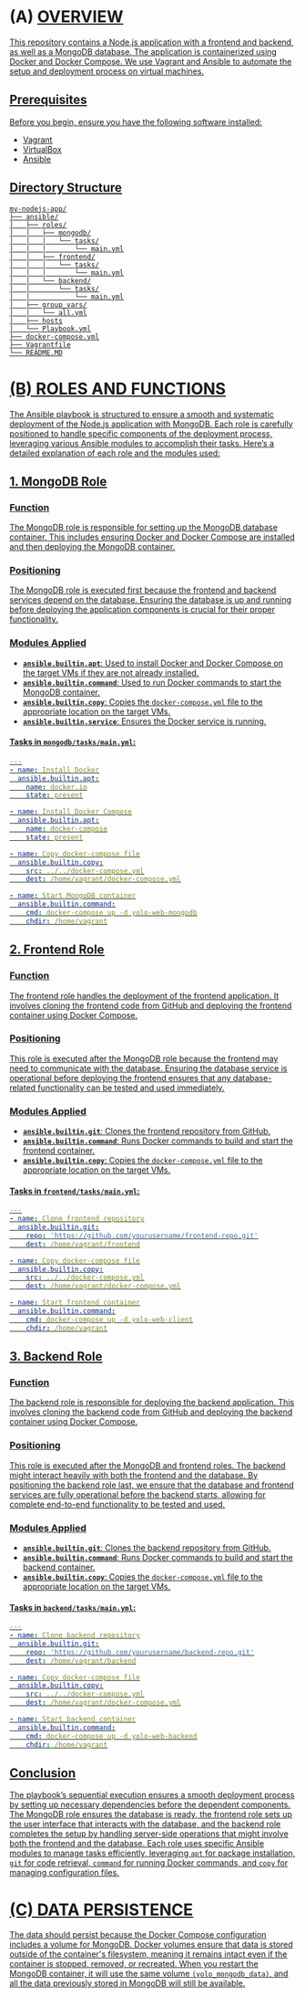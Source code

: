 # (A) <u>OVERVIEW<u>

This repository contains a Node.js application with a frontend and backend, as well as a MongoDB database. The application is containerized using Docker and Docker Compose. We use Vagrant and Ansible to automate the setup and deployment process on virtual machines.

## Prerequisites

Before you begin, ensure you have the following software installed:

- [Vagrant](https://www.vagrantup.com/downloads)
- [VirtualBox](https://www.virtualbox.org/wiki/Downloads)
- [Ansible](https://docs.ansible.com/ansible/latest/installation_guide/intro_installation.html)

## Directory Structure

```plaintext
my-nodejs-app/
├── ansible/
│   ├── roles/
│   │   ├── mongodb/
│   │   │   └── tasks/
│   │   │       └── main.yml
│   │   ├── frontend/
│   │   │   └── tasks/
│   │   │       └── main.yml
│   │   └── backend/
│   │       └── tasks/
│   │           └── main.yml
│   ├── group_vars/
│   │   └── all.yml
│   ├── hosts
│   └── Playbook.yml
├── docker-compose.yml
├── Vagrantfile
└── README.MD

```


# (B) <u>ROLES AND FUNCTIONS<u>

The Ansible playbook is structured to ensure a smooth and systematic deployment of the Node.js application with MongoDB. Each role is carefully positioned to handle specific components of the deployment process, leveraging various Ansible modules to accomplish their tasks. Here’s a detailed explanation of each role and the modules used:

## 1. MongoDB Role

### Function
The MongoDB role is responsible for setting up the MongoDB database container. This includes ensuring Docker and Docker Compose are installed and then deploying the MongoDB container.

### Positioning
The MongoDB role is executed first because the frontend and backend services depend on the database. Ensuring the database is up and running before deploying the application components is crucial for their proper functionality.

### Modules Applied
- **`ansible.builtin.apt`**: Used to install Docker and Docker Compose on the target VMs if they are not already installed.
- **`ansible.builtin.command`**: Used to run Docker commands to start the MongoDB container.
- **`ansible.builtin.copy`**: Copies the `docker-compose.yml` file to the appropriate location on the target VMs.
- **`ansible.builtin.service`**: Ensures the Docker service is running.

#### Tasks in `mongodb/tasks/main.yml`:
```yaml
---
- name: Install Docker
  ansible.builtin.apt:
    name: docker.io
    state: present

- name: Install Docker Compose
  ansible.builtin.apt:
    name: docker-compose
    state: present

- name: Copy docker-compose file
  ansible.builtin.copy:
    src: ../../docker-compose.yml
    dest: /home/vagrant/docker-compose.yml

- name: Start MongoDB container
  ansible.builtin.command:
    cmd: docker-compose up -d yolo-web-mongodb
    chdir: /home/vagrant
```

## 2. Frontend Role

### Function
The frontend role handles the deployment of the frontend application. It involves cloning the frontend code from GitHub and deploying the frontend container using Docker Compose.

### Positioning
This role is executed after the MongoDB role because the frontend may need to communicate with the database. Ensuring the database service is operational before deploying the frontend ensures that any database-related functionality can be tested and used immediately.

### Modules Applied
- **`ansible.builtin.git`**: Clones the frontend repository from GitHub.
- **`ansible.builtin.command`**: Runs Docker commands to build and start the frontend container.
- **`ansible.builtin.copy`**: Copies the `docker-compose.yml` file to the appropriate location on the target VMs.

#### Tasks in `frontend/tasks/main.yml`:
```yaml
---
- name: Clone frontend repository
  ansible.builtin.git:
    repo: 'https://github.com/yourusername/frontend-repo.git'
    dest: /home/vagrant/frontend

- name: Copy docker-compose file
  ansible.builtin.copy:
    src: ../../docker-compose.yml
    dest: /home/vagrant/docker-compose.yml

- name: Start frontend container
  ansible.builtin.command:
    cmd: docker-compose up -d yolo-web-client
    chdir: /home/vagrant
```

## 3. Backend Role

### Function
The backend role is responsible for deploying the backend application. This involves cloning the backend code from GitHub and deploying the backend container using Docker Compose.

### Positioning
This role is executed after the MongoDB and frontend roles. The backend might interact heavily with both the frontend and the database. By positioning the backend role last, we ensure that the database and frontend services are fully operational before the backend starts, allowing for complete end-to-end functionality to be tested and used.

### Modules Applied
- **`ansible.builtin.git`**: Clones the backend repository from GitHub.
- **`ansible.builtin.command`**: Runs Docker commands to build and start the backend container.
- **`ansible.builtin.copy`**: Copies the `docker-compose.yml` file to the appropriate location on the target VMs.

#### Tasks in `backend/tasks/main.yml`:
```yaml
---
- name: Clone backend repository
  ansible.builtin.git:
    repo: 'https://github.com/yourusername/backend-repo.git'
    dest: /home/vagrant/backend

- name: Copy docker-compose file
  ansible.builtin.copy:
    src: ../../docker-compose.yml
    dest: /home/vagrant/docker-compose.yml

- name: Start backend container
  ansible.builtin.command:
    cmd: docker-compose up -d yolo-web-backend
    chdir: /home/vagrant
```

## Conclusion

The playbook’s sequential execution ensures a smooth deployment process by setting up necessary dependencies before the dependent components. The MongoDB role ensures the database is ready, the frontend role sets up the user interface that interacts with the database, and the backend role completes the setup by handling server-side operations that might involve both the frontend and the database. Each role uses specific Ansible modules to manage tasks efficiently, leveraging `apt` for package installation, `git` for code retrieval, `command` for running Docker commands, and `copy` for managing configuration files.

# (C) <u>DATA PERSISTENCE<u>

The data should persist because the Docker Compose configuration includes a volume for MongoDB. Docker volumes ensure that data is stored outside of the container's filesystem, meaning it remains intact even if the container is stopped, removed, or recreated.
When you restart the MongoDB container, it will use the same volume `(yolo_mongodb_data)`, and all the data previously stored in MongoDB will still be available.

